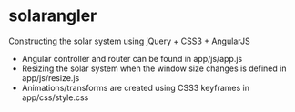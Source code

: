 solarangler
===========

Constructing the solar system using jQuery + CSS3 + AngularJS


* Angular controller and router can be found in app/js/app.js
* Resizing the solar system when the window size changes is defined in app/js/resize.js
* Animations/transforms are created using CSS3 keyframes in app/css/style.css
